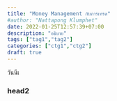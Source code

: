 ```yaml
---
title: "Money Management กับการเทรด"
#author: "Nattapong Klumphet"
date: 2022-01-25T12:57:39+07:00
description: "อธิบาย"
tags: ["tag1","tag2"]
categories: ["ctg1","ctg2"]
draft: true
---
```

วันนีเ
<!--more-->
### head2